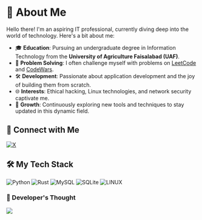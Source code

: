 # 🌟 About Me

Hello there! I'm an aspiring IT professional, currently diving deep into the world of technology. Here's a bit about me:

- 🎓 **Education**: Pursuing an undergraduate degree in Information Technology from the **University of Agriculture Faisalabad (UAF)**.
- 🧠 **Problem Solving**: I often challenge myself with problems on [LeetCode](https://leetcode.com/problemset/all/) and [CodeWars](https://www.codewars.com/).
- 🛠️ **Development**: Passionate about application development and the joy of building them from scratch.
- 🌐 **Interests**: Ethical hacking, Linux technologies, and network security captivate me.
- 🚀 **Growth**: Continuously exploring new tools and techniques to stay updated in this dynamic field.

## 📣 Connect with Me
[![X](https://img.shields.io/badge/Twitter-%231DA1F2.svg?logo=Twitter&logoColor=white)](https://twitter.com/ellyhacen)

## 🛠️ My Tech Stack
![Python](https://img.shields.io/badge/python-3670A0?style=for-the-badge&logo=python&logoColor=ffdd54) 
![Rust](https://img.shields.io/badge/rust-%23000000.svg?style=for-the-badge&logo=rust&logoColor=white) 
![MySQL](https://img.shields.io/badge/mysql-%2300f.svg?style=for-the-badge&logo=mysql&logoColor=white) 
![SQLite](https://img.shields.io/badge/sqlite-%2307405e.svg?style=for-the-badge&logo=sqlite&logoColor=white) 
![LINUX](https://img.shields.io/badge/Linux-FCC624?style=for-the-badge&logo=linux&logoColor=black)

### 📜 Developer's Thought
![](https://quotes-github-readme.vercel.app/api?type=horizontal&theme=radical)

